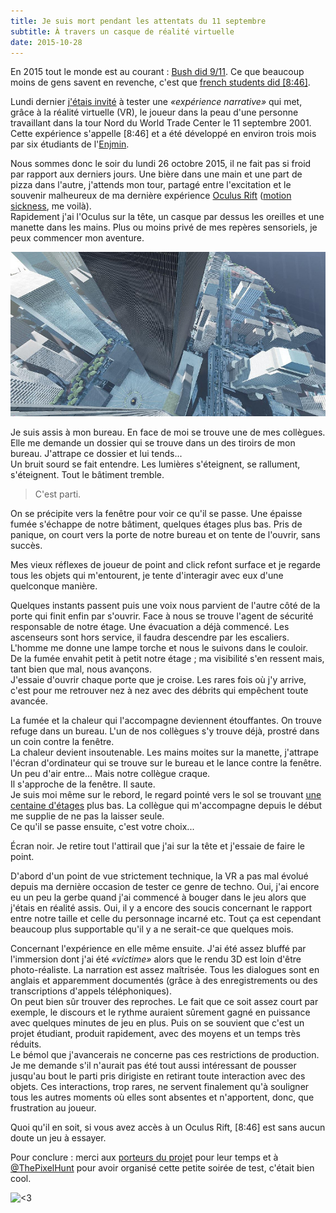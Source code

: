 ```yaml
---
title: Je suis mort pendant les attentats du 11 septembre
subtitle: À travers un casque de réalité virtuelle
date: 2015-10-28
---
```


En 2015 tout le monde est au courant&nbsp;: [Bush did 9/11](https://en.wikipedia.org/wiki/9/11_conspiracy_theories). Ce que beaucoup moins de gens savent en revenche, c'est que [french students did [8:46]](http://www.08h46.com/).  

Lundi dernier [j'étais invité](https://twitter.com/pauljoannon/status/658613174292365312) à tester une *«expérience narrative»* qui met, grâce à la réalité virtuelle (VR), le joueur dans la peau d'une personne travaillant dans la tour Nord du World Trade Center le 11 septembre 2001.  
Cette expérience s'appelle [8:46] et a été développé en environ trois mois par six étudiants de l'[Enjmin](http://www.enjmin.com/).

<!--more-->

Nous sommes donc le soir du lundi 26 octobre 2015, il ne fait pas si froid par rapport aux derniers jours. Une bière dans une main et une part de pizza dans l'autre, j'attends mon tour, partagé entre l'excitation et le souvenir malheureux de ma dernière expérience [Oculus Rift](https://www.oculus.com/fr/rift/) ([motion sickness](https://fr.wikipedia.org/wiki/Mal_des_transports), me voilà).  
Rapidement j'ai l'Oculus sur la tête, un casque par dessus les oreilles et une manette dans les mains. Plus ou moins privé de mes repères sensoriels, je peux commencer mon aventure.  

![World Trade Center](/content/blog/2015/10/je-suis-mort-pendant-les-attentats-du-11-septembre/wtc.jpg)

Je suis assis à mon bureau. En face de moi se trouve une de mes collègues. Elle me demande un dossier qui se trouve dans un des tiroirs de mon bureau. J'attrape ce dossier et lui tends...  
Un bruit sourd se fait entendre. Les lumières s'éteignent, se rallument, s'éteignent. Tout le bâtiment tremble.  

> C'est parti.

On se précipite vers la fenêtre pour voir ce qu'il se passe. Une épaisse fumée s'échappe de notre bâtiment, quelques étages plus bas. Pris de panique, on court vers la porte de notre bureau et on tente de l'ouvrir, sans succès.  

Mes vieux réflexes de joueur de point and click refont surface et je regarde tous les objets qui m'entourent, je tente d'interagir avec eux d'une quelconque manière.  

Quelques instants passent puis une voix nous parvient de l'autre côté de la porte qui finit enfin par s'ouvrir. Face à nous se trouve l'agent de sécurité responsable de notre étage. Une évacuation a déjà commencé. Les ascenseurs sont hors service, il faudra descendre par les escaliers.  
L'homme me donne une lampe torche et nous le suivons dans le couloir.  
De la fumée envahit petit à petit notre étage&nbsp;; ma visibilité s'en ressent mais, tant bien que mal, nous avançons.  
J'essaie d'ouvrir chaque porte que je croise. Les rares fois où j'y arrive, c'est pour me retrouver nez à nez avec des débrits qui empêchent toute avancée.  

La fumée et la chaleur qui l'accompagne deviennent étouffantes. On trouve refuge dans un bureau. L'un de nos collègues s'y trouve déjà, prostré dans un coin contre la fenêtre.  
La chaleur devient insoutenable. Les mains moites sur la manette, j'attrape l'écran d'ordinateur qui se trouve sur le bureau et le lance contre la fenêtre. Un peu d'air entre... Mais notre collègue craque.  
Il s'approche de la fenêtre. Il saute.  
Je suis moi même sur le rebord, le regard pointé vers le sol se trouvant [une centaine d'étages](https://fr.wikipedia.org/wiki/Attentats_du_11_septembre_2001#/media/File:World_Trade_Center_9-11_Attacks_Illustration_with_Vertical_Impact_Locations_fr.svg) plus bas. La collègue qui m'accompagne depuis le début me supplie de ne pas la laisser seule.  
Ce qu'il se passe ensuite, c'est votre choix...

Écran noir. Je retire tout l'attirail que j'ai sur la tête et j'essaie de faire le point.  

D'abord d'un point de vue strictement technique, la VR a pas mal évolué depuis ma dernière occasion de tester ce genre de techno. Oui, j'ai encore eu un peu la gerbe quand j'ai commencé à bouger dans le jeu alors que j'étais en réalité assis. Oui, il y a encore des soucis concernant le rapport entre notre taille et celle du personnage incarné etc. Tout ça est cependant beaucoup plus supportable qu'il y a ne serait-ce que quelques mois.  

Concernant l'expérience en elle même ensuite. J'ai été assez bluffé par l'immersion dont j'ai été *«victime»* alors que le rendu 3D est loin d'être photo-réaliste. La narration est assez maîtrisée. Tous les dialogues sont en anglais et apparemment documentés (grâce à des enregistrements ou des transcriptions d'appels téléphoniques).  
On peut bien sûr trouver des reproches. Le fait que ce soit assez court par exemple, le discours et le rythme auraient sûrement gagné en puissance avec quelques minutes de jeu en plus. Puis on se souvient que c'est un projet étudiant, produit rapidement, avec des moyens et un temps très réduits.  
Le bémol que j'avancerais ne concerne pas ces restrictions de production. Je me demande s'il n'aurait pas été tout aussi intéressant de pousser jusqu'au bout le parti pris dirigiste en retirant toute interaction avec des objets. Ces interactions, trop rares, ne servent finalement qu'à souligner tous les autres moments où elles sont absentes et n'apportent, donc, que frustration au joueur.

Quoi qu'il en soit, si vous avez accès à un Oculus Rift, [8:46] est sans aucun doute un jeu à essayer.

Pour conclure&nbsp;: merci aux [porteurs du projet](http://www.08h46.com/#!artists/cfvg) pour leur temps et à [\@ThePixelHunt](https://twitter.com/ThePixelHunt) pour avoir organisé cette petite soirée de test, c'était bien cool.

![<3](https://media.giphy.com/media/aGohHD7RCnQwE/giphy.gif)

